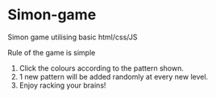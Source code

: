 # Simon-game
Simon game utilising basic html/css/JS

Rule of the game is simple
1) Click the colours according to the pattern shown.
2) 1 new pattern will be added randomly at every new level.
3) Enjoy racking your brains!
